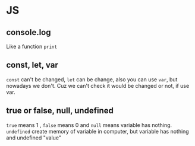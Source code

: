 # JS

## console.log

Like a function `print`

## const, let, var

`const` can't be changed, `let` can be change, also you can use `var`, but nowadays we don't. Cuz we can't check it would be changed or not, if use var.

## true or false, null, undefined

`true` means 1 , `false` means 0 and `null` means variable has nothing. `undefined` create memory of variable in computer, but variable has nothing and undefined "value"